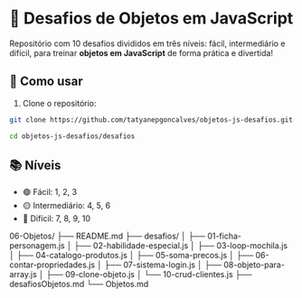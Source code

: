 # 🧠 Desafios de Objetos em JavaScript

Repositório com 10 desafios divididos em três níveis: fácil, intermediário e difícil, para treinar **objetos em JavaScript** de forma prática e divertida!

## 🚀 Como usar

1. Clone o repositório:
```bash
git clone https://github.com/tatyanepgoncalves/objetos-js-desafios.git

cd objetos-js-desafios/desafios
```

## 📚 Níveis
- 🟢 Fácil: 1, 2, 3
- 🟡 Intermediário: 4, 5, 6
- 🔴 Difícil: 7, 8, 9, 10


06-Objetos/
├── README.md
├── desafios/
│   ├── 01-ficha-personagem.js
│   ├── 02-habilidade-especial.js
│   ├── 03-loop-mochila.js
│   ├── 04-catalogo-produtos.js
│   ├── 05-soma-precos.js
│   ├── 06-contar-propriedades.js
│   ├── 07-sistema-login.js
│   ├── 08-objeto-para-array.js
│   ├── 09-clone-objeto.js
│   └── 10-crud-clientes.js
├── desafiosObjetos.md
└── Objetos.md
